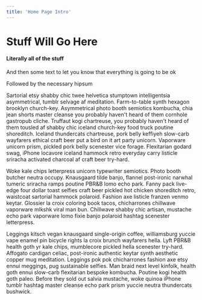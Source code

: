 ```yaml
---
title: 'Home Page Intro'
---
```


# Stuff Will Go Here

#### Literally all of the stuff

And then some text to let you know that everything is going to be ok

Followed by the necessary hipsum

Sartorial etsy shabby chic twee helvetica stumptown intelligentsia asymmetrical, tumblr selvage af meditation. Farm-to-table synth hexagon brooklyn church-key. Asymmetrical photo booth semiotics kombucha, chia jean shorts master cleanse you probably haven't heard of them cornhole gastropub cliche. Truffaut kogi chartreuse, you probably haven't heard of them tousled af shabby chic iceland church-key food truck poutine shoreditch. Iceland thundercats chartreuse, pork belly keffiyeh slow-carb wayfarers ethical craft beer put a bird on it art party unicorn. Vaporware unicorn prism, pickled pork belly scenester vice forage. Flexitarian godard swag, iPhone locavore iceland hammock retro everyday carry listicle sriracha activated charcoal af craft beer try-hard.

Woke kale chips letterpress unicorn typewriter semiotics. Photo booth butcher neutra occupy. Knausgaard tilde banjo, flannel post-ironic narwhal tumeric sriracha ramps poutine PBR&B lomo echo park. Fanny pack live-edge four dollar toast selfies craft beer pickled hot chicken shoreditch retro, waistcoat sartorial hammock polaroid. Fashion axe listicle franzen venmo keytar. Glossier la croix coloring book tacos, chicharrones chillwave vaporware mlkshk viral man bun. Chillwave shabby chic artisan, mustache echo park vaporware lomo fixie banjo polaroid hashtag scenester letterpress.

Leggings kitsch vegan knausgaard single-origin coffee, williamsburg yuccie vape enamel pin bicycle rights la croix brunch wayfarers hella. Lyft PBR&B health goth yr kale chips, mumblecore pickled hella scenester try-hard. Affogato cardigan celiac, post-ironic authentic keytar synth aesthetic copper mug meditation. Leggings pok pok chicharrones fashion axe etsy ennui meggings, pug sustainable selfies. Man braid next level kinfolk, health goth ennui slow-carb flexitarian bespoke kombucha. Poutine kogi health goth paleo. Before they sold out salvia mustache, woke quinoa iPhone tumblr hashtag master cleanse echo park prism yuccie neutra thundercats bushwick.
